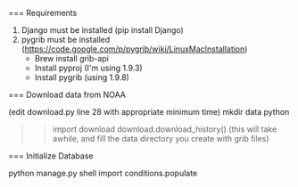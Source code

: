 
=== Requirements

1. Django must be installed (pip install Django)
2. pygrib must be installed (https://code.google.com/p/pygrib/wiki/LinuxMacInstallation)
    - Brew install grib-api
    - Install pyproj (I'm using 1.9.3)
    - Install pygrib (using 1.9.8)

=== Download data from NOAA

(edit download.py line 28 with appropriate minimum time)
mkdir data
python
>> import download
>> download.download_history()
(this will take awhile, and fill the data directory you create with grib files)

=== Initialize Database

python manage.py shell
import conditions.populate



